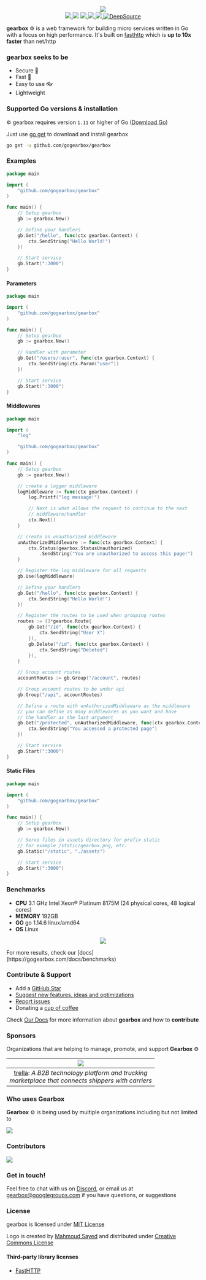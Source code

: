 <p align="center">
	<a href="https://gogearbox.com">
    	<img src="https://raw.githubusercontent.com/gogearbox/gearbox/master/assets/gearbox-512.png"/>
	</a>
    <br />
    <a href="https://godoc.org/github.com/gogearbox/gearbox">
      <img src="https://godoc.org/github.com/gogearbox/gearbox?status.png" />
    </a>
    <img src="https://github.com/gogearbox/gearbox/workflows/Test%20&%20Build/badge.svg?branch=master" />
    <a href="https://codecov.io/gh/gogearbox/gearbox">
      <img src="https://codecov.io/gh/gogearbox/gearbox/branch/master/graph/badge.svg" />
    </a>
    <a href="https://goreportcard.com/report/github.com/gogearbox/gearbox">
      <img src="https://goreportcard.com/badge/github.com/gogearbox/gearbox" />
    </a>
	<a href="https://discord.com/invite/CT8my4R">
      <img src="https://img.shields.io/discord/716724372642988064?label=Discord&logo=discord">
  	</a>
    <a href="https://deepsource.io/gh/gogearbox/gearbox/?ref=repository-badge" target="_blank">
      <img alt="DeepSource" title="DeepSource" src="https://static.deepsource.io/deepsource-badge-light-mini.svg">
    </a>
</p>


**gearbox** :gear: is a web framework for building micro services written in Go with a focus on high performance. It's built on [fasthttp](https://github.com/valyala/fasthttp) which is **up to 10x faster** than net/http


### gearbox seeks to be
+ Secure :closed_lock_with_key:
+ Fast :rocket:
+ Easy to use :eyeglasses:
+ Lightweight


### Supported Go versions & installation

:gear: gearbox requires version `1.11` or higher of Go ([Download Go](https://golang.org/dl/))

Just use [go get](https://golang.org/cmd/go/#hdr-Add_dependencies_to_current_module_and_install_them) to download and install gearbox

```bash
go get -u github.com/gogearbox/gearbox
```

### Examples

```go
package main

import (
	"github.com/gogearbox/gearbox"
)

func main() {
	// Setup gearbox
	gb := gearbox.New()

	// Define your handlers
	gb.Get("/hello", func(ctx gearbox.Context) {
		ctx.SendString("Hello World!")
	})

	// Start service
	gb.Start(":3000")
}
```

#### Parameters
```go
package main

import (
	"github.com/gogearbox/gearbox"
)

func main() {
	// Setup gearbox
	gb := gearbox.New()

	// Handler with parameter
	gb.Get("/users/:user", func(ctx gearbox.Context) {
		ctx.SendString(ctx.Param("user"))
	})

	// Start service
	gb.Start(":3000")
}
```

#### Middlewares
```go
package main

import (
	"log"

	"github.com/gogearbox/gearbox"
)

func main() {
	// Setup gearbox
	gb := gearbox.New()

	// create a logger middleware
	logMiddleware := func(ctx gearbox.Context) {
		log.Printf("log message!")

		// Next is what allows the request to continue to the next
		// middleware/handler
		ctx.Next()
	}

	// create an unauthorized middleware
	unAuthorizedMiddleware := func(ctx gearbox.Context) {
		ctx.Status(gearbox.StatusUnauthorized)
			.SendString("You are unauthorized to access this page!")
	}

	// Register the log middleware for all requests
	gb.Use(logMiddleware)

	// Define your handlers
	gb.Get("/hello", func(ctx gearbox.Context) {
		ctx.SendString("Hello World!")
	})

	// Register the routes to be used when grouping routes
	routes := []*gearbox.Route{
		gb.Get("/id", func(ctx gearbox.Context) {
			ctx.SendString("User X")
		}),
		gb.Delete("/id", func(ctx gearbox.Context) {
			ctx.SendString("Deleted")
		}),
	}

	// Group account routes
	accountRoutes := gb.Group("/account", routes)

	// Group account routes to be under api
	gb.Group("/api", accountRoutes)

	// Define a route with unAuthorizedMiddleware as the middleware
	// you can define as many middlewares as you want and have
	// the handler as the last argument
	gb.Get("/protected", unAuthorizedMiddleware, func(ctx gearbox.Context) {
		ctx.SendString("You accessed a protected page")
	})

	// Start service
	gb.Start(":3000")
}
```

#### Static Files

```go
package main

import (
	"github.com/gogearbox/gearbox"
)

func main() {
	// Setup gearbox
	gb := gearbox.New()

	// Serve files in assets directory for prefix static
	// for example /static/gearbox.png, etc.
	gb.Static("/static", "./assets")

	// Start service
	gb.Start(":3000")
}
```

### Benchmarks
- **CPU** 3.1 GHz Intel Xeon® Platinum 8175M (24 physical cores, 48 logical cores)
- **MEMORY** 192GB
- **GO** go 1.14.6 linux/amd64
- **OS** Linux
<p align="center">
	<img src="https://raw.githubusercontent.com/gogearbox/gearbox/master/assets/benchmark-pipeline.png"/>
</p>
For more results, check our [docs](https://gogearbox.com/docs/benchmarks)

### Contribute & Support
+ Add a [GitHub Star](https://github.com/gogearbox/gearbox/stargazers)
+ [Suggest new features, ideas and optimizations](https://github.com/gogearbox/gearbox/issues)
+ [Report issues](https://github.com/gogearbox/gearbox/issues)
+ Donating a [cup of coffee](https://buymeacoff.ee/gearbox)


Check [Our Docs](https://gogearbox.com/docs) for more information about **gearbox** and how to **contribute**

### Sponsors
Organizations that are helping to manage, promote, and support **Gearbox** :gear: 

| [<img src="https://raw.githubusercontent.com/gogearbox/gearbox/master/assets/trella-sponsor.png"/>](https://www.trella.app) 	|
|:-:	|
| [trella](https://www.trella.app): *A B2B technology platform and trucking <br/>marketplace that connects shippers with carriers* |


### Who uses Gearbox
**Gearbox** :gear: is being used by multiple organizations including but not limited to 

[<img src="https://raw.githubusercontent.com/gogearbox/gearbox/master/assets/erply-user.png"/>](https://erply.com) 		



### Contributors

<a href="https://github.com/gogearbox/gearbox/graphs/contributors">
  <img src="https://contributors-img.firebaseapp.com/image?repo=gogearbox/gearbox" />
</a>

### Get in touch!

Feel free to chat with us on [Discord](https://discord.com/invite/CT8my4R), or email us at [gearbox@googlegroups.com](gearbox@googlegroups.com)  if you have questions, or suggestions

### License

gearbox is licensed under [MIT License](LICENSE)

Logo is created by [Mahmoud Sayed](https://www.facebook.com/mahmoudsayedae) and distributed under [Creative Commons License](https://creativecommons.org/licenses/by-sa/4.0/)

#### Third-party library licenses
- [FastHTTP](https://github.com/valyala/fasthttp/blob/master/LICENSE)
